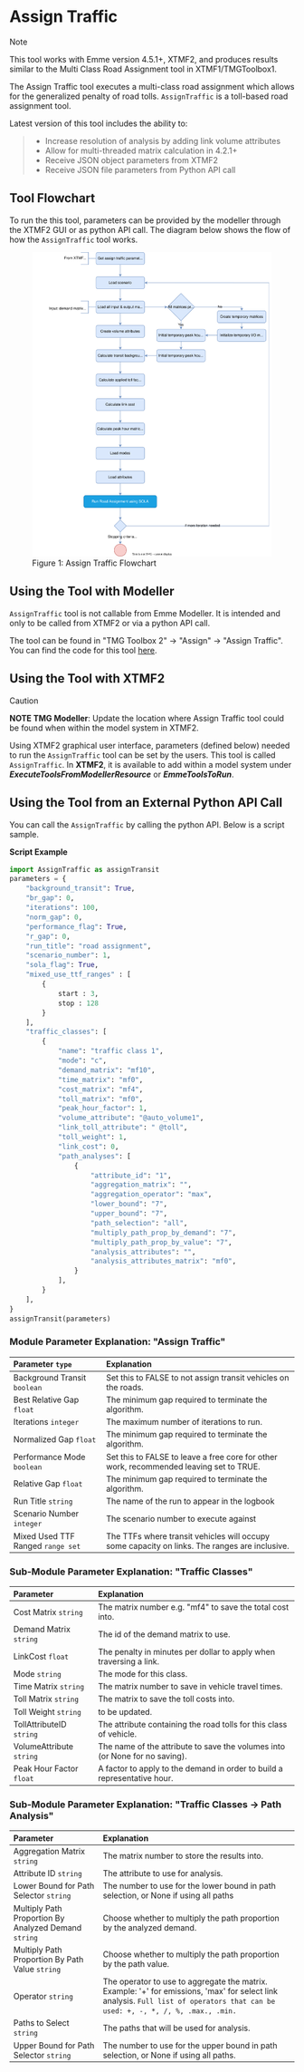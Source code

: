 # **Assign Traffic**
> [!NOTE]
>This tool works with Emme version 4.5.1+, XTMF2, and produces results similar to the Multi Class Road Assignment tool in XTMF1/TMGToolbox1.

The Assign Traffic tool executes a multi-class road assignment which allows for the generalized penalty of road tolls. `AssignTraffic` is a toll-based road assignment tool.

Latest version of this tool includes the ability to:
  > * Increase resolution of analysis by adding link volume attributes
  > * Allow for multi-threaded matrix calculation in 4.2.1+
  > * Receive JSON object parameters from XTMF2
  > * Receive JSON file parameters from Python API call

## **Tool Flowchart**
To run the this tool, parameters can be provided by the modeller through the XTMF2 GUI or as python API call. The diagram below shows the flow of how the `AssignTraffic` tool works.
<figure>
    <img src="images/assign_traffic_flow.svg"
         alt="Assign Traffic Flowchart">
    <figcaption>Figure 1: Assign Traffic Flowchart</figcaption>
</figure>


## **Using the Tool with Modeller**
`AssignTraffic` tool is not callable from Emme Modeller. It is intended and only to be called from XTMF2 or via a python API call.

The tool can be found in "TMG Toolbox 2" -> "Assign" -> "Assign Traffic". You can
find the code for this tool [here](https://github.com/TravelModellingGroup/TMG.EMME/blob/master/TMG.EMME/TMGToolbox2/src/Assign/assign_traffic.py).

## **Using the Tool with XTMF2**
> [!CAUTION]
> **NOTE TMG Modeller**: Update the location where Assign Traffic tool could be found when within the model system in XTMF2.

Using XTMF2 graphical user interface, parameters (defined below) needed to run the `AssignTraffic` tool can be set by the users. This tool is called `AssignTraffic`. In **XTMF2**, it is available to add within a model system under ***ExecuteToolsFromModellerResource*** or ***EmmeToolsToRun***.

## **Using the Tool from an External Python API Call**
You can call the `AssignTraffic` by calling the python API. Below is a script sample.

**Script Example**
```python
import AssignTraffic as assignTransit
parameters = {
    "background_transit": True,
    "br_gap": 0,
    "iterations": 100,
    "norm_gap": 0,
    "performance_flag": True,
    "r_gap": 0,
    "run_title": "road assignment",
    "scenario_number": 1,
    "sola_flag": True,
    "mixed_use_ttf_ranges" : [
        {
            start : 3,
            stop : 128
        }
    ],
    "traffic_classes": [
        {
            "name": "traffic class 1",
            "mode": "c",
            "demand_matrix": "mf10",
            "time_matrix": "mf0",
            "cost_matrix": "mf4",
            "toll_matrix": "mf0",
            "peak_hour_factor": 1,
            "volume_attribute": "@auto_volume1",
            "link_toll_attribute": " @toll",
            "toll_weight": 1,
            "link_cost": 0,
            "path_analyses": [
                {
                    "attribute_id": "1",
                    "aggregation_matrix": "",
                    "aggregation_operator": "max",
                    "lower_bound": "7",
                    "upper_bound": "7",
                    "path_selection": "all",
                    "multiply_path_prop_by_demand": "7",
                    "multiply_path_prop_by_value": "7",
                    "analysis_attributes": "",
                    "analysis_attributes_matrix": "mf0",
                }
            ],
        }
    ],
}
assignTransit(parameters) 
```
### Module Parameter Explanation: "Assign Traffic"
|Parameter `type`|Explanation|
| :------------------- | :------------------- |
|Background Transit `boolean`|Set this to FALSE to not assign transit vehicles on the roads.|
|Best Relative Gap `float`|The minimum gap required to terminate the algorithm.| 
|Iterations `integer`|The maximum number of iterations to run.|
|Normalized Gap `float`|The minimum gap required to terminate the algorithm.|
|Performance Mode `boolean`|Set this to FALSE to leave a free core for other work, recommended leaving set to TRUE.|
|Relative Gap `float`|The minimum gap required to terminate the algorithm. |
|Run Title `string`|The name of the run to appear in the logbook|
|Scenario Number `integer`|The scenario number to execute against|
|Mixed Used TTF Ranged `range set`|The TTFs where transit vehicles will occupy some capacity on links. The ranges are inclusive.|
### Sub-Module Parameter Explanation:  "Traffic Classes"
|Parameter|Explanation|
| :------------------- | :------------------- |
|Cost Matrix `string`|The matrix number e.g. "mf4" to save the total cost into.|
|Demand Matrix `string`|The id of the demand matrix to use.|
|LinkCost `float`|The penalty in minutes per dollar to apply when traversing a link.|
|Mode `string`|The mode for this class.|
|Time Matrix `string`|The matrix number to save in vehicle travel times.|
|Toll Matrix `string`|The matrix to save the toll costs into.|
|Toll Weight `string`|to be updated.|
|TollAttributeID `string`|The attribute containing the road tolls for this class of vehicle.|
|VolumeAttribute `string`|The name of the attribute to save the volumes into (or None for no saving).|
|Peak Hour Factor `float`|A factor to apply to the demand in order to build a representative hour.|
### Sub-Module Parameter Explanation: "Traffic Classes -> Path Analysis"
|Parameter|Explanation|
| :------------------- | :------------------- |
|Aggregation Matrix `string`|The matrix number to store the results into.|
|Attribute ID `string`|The attribute to use for analysis.|
|Lower Bound for Path Selector `string`|The number to use for the lower bound in path selection, or None if using all paths|
|Multiply Path Proportion By Analyzed Demand `string`|Choose whether to multiply the path proportion by the analyzed demand.|
|Multiply Path Proportion By Path Value `string`|Choose whether to multiply the path proportion by the path value.|
|Operator `string`|The operator to use to aggregate the matrix. Example: '+' for emissions, 'max' for select link analysis. `Full list of operators that can be used: +, -, *, /, %, .max., .min.`|
|Paths to Select `string`|The paths that will be used for analysis.|
|Upper Bound for Path Selector `string`|The number to use for the upper bound in path selection, or None if using all paths.|
